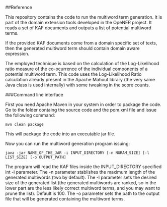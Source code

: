 ##Reference

This repository contains the code to run the multiword term generation.
It is part of the domain extension tools developed in the OpeNER project. It reads a set of KAF documents and outputs a list of potential multiword terms.

If the provided KAF documents come from a domain specific set of texts, then the generated multiword term should contain domain aware expression.

The employed technique is based on the calculation of the Log-Likelihood ratio measure of the co-ocurrence of the individual components of a potential multiword term.
This code uses the Log-Likelihood Ratio calculation already present in the Apache Mahout library (the very same Java class is used internally) with some tweaking in the score counts.

###Command line interface

First you need Apache Maven in your system in order to package the code.
Go to the folder containg the source code and the pom.xml file and issue the following command:

```
mvn clean package
```

This will package the code into an executable jar file.

Now you can run the multiword generation program issuing:

```
java -jar NAME_OF_THE_JAR -i INPUT_DIRECTORY [-n NGRAM_SIZE] [-l LIST_SIZE] [-o OUTPUT_PATH]
```

The program will read the KAF files inside the INPUT_DIRECTORY specified int -i parameter.
The -n parameter stablishes the maximum length of the generated multiwords (two by default).
The -l parameter sets the desired size of the generated list (the generated multiwords are ranked, so in the lower part are the less likely correct multiword terms, and you may want to prune the list). Default is 100.
The -o parameter sets the path to the output file that will be generated containing the multiword terms.


